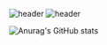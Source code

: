 ![header](https://capsule-render.vercel.app/api?type=wave&color=auto&height=300&section=header&text=CH4nH33&fontSize=90)
![header](https://capsule-render.vercel.app/api?type=slice)


![Anurag's GitHub stats](https://github-readme-stats.vercel.app/api?username=Ch4nh33&show_icons=true&theme=radical)
